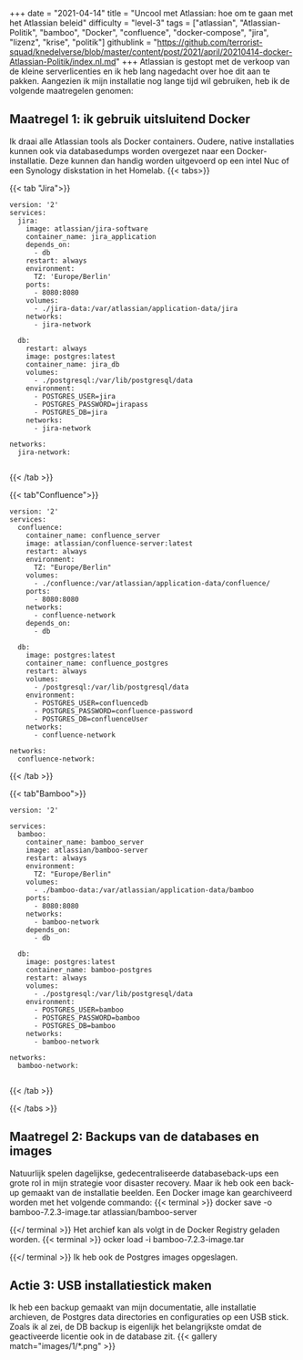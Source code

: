 +++
date = "2021-04-14"
title = "Uncool met Atlassian: hoe om te gaan met het Atlassian beleid"
difficulty = "level-3"
tags = ["atlassian", "Atlassian-Politik", "bamboo", "Docker", "confluence", "docker-compose", "jira", "lizenz", "krise", "politik"]
githublink = "https://github.com/terrorist-squad/knedelverse/blob/master/content/post/2021/april/20210414-docker-Atlassian-Politik/index.nl.md"
+++
Atlassian is gestopt met de verkoop van de kleine serverlicenties en ik heb lang nagedacht over hoe dit aan te pakken. Aangezien ik mijn installatie nog lange tijd wil gebruiken, heb ik de volgende maatregelen genomen:
## Maatregel 1: ik gebruik uitsluitend Docker
Ik draai alle Atlassian tools als Docker containers. Oudere, native installaties kunnen ook via databasedumps worden overgezet naar een Docker-installatie. Deze kunnen dan handig worden uitgevoerd op een intel Nuc of een Synology diskstation in het Homelab.
{{< tabs>}}


{{< tab "Jira">}}


```
version: '2'
services:
  jira:
    image: atlassian/jira-software
    container_name: jira_application
    depends_on:
      - db
    restart: always
    environment:
      TZ: 'Europe/Berlin'
    ports:
      - 8080:8080
    volumes:
      - ./jira-data:/var/atlassian/application-data/jira
    networks:
      - jira-network
      
  db:
    restart: always
    image: postgres:latest
    container_name: jira_db
    volumes:
      - ./postgresql:/var/lib/postgresql/data
    environment:
      - POSTGRES_USER=jira
      - POSTGRES_PASSWORD=jirapass
      - POSTGRES_DB=jira
    networks:
      - jira-network

networks:
  jira-network:


```

{{< /tab >}}


{{< tab"Confluence">}}


```
version: '2'
services:
  confluence:
    container_name: confluence_server
    image: atlassian/confluence-server:latest
    restart: always
    environment:
      TZ: "Europe/Berlin"
    volumes:
      - ./confluence:/var/atlassian/application-data/confluence/
    ports:
      - 8080:8080
    networks:
      - confluence-network
    depends_on:
      - db

  db:
    image: postgres:latest
    container_name: confluence_postgres
    restart: always
    volumes:
      - /postgresql:/var/lib/postgresql/data
    environment:
      - POSTGRES_USER=confluencedb
      - POSTGRES_PASSWORD=confluence-password
      - POSTGRES_DB=confluenceUser
    networks:
      - confluence-network

networks:
  confluence-network:

```

{{< /tab >}}


{{< tab"Bamboo">}}


```
version: '2'

services:
  bamboo:
    container_name: bamboo_server
    image: atlassian/bamboo-server
    restart: always
    environment:
      TZ: "Europe/Berlin"
    volumes:
      - ./bamboo-data:/var/atlassian/application-data/bamboo
    ports:
      - 8080:8080
    networks:
      - bamboo-network
    depends_on:
      - db

  db:
    image: postgres:latest
    container_name: bamboo-postgres
    restart: always
    volumes:
      - ./postgresql:/var/lib/postgresql/data
    environment:
      - POSTGRES_USER=bamboo
      - POSTGRES_PASSWORD=bamboo
      - POSTGRES_DB=bamboo
    networks:
      - bamboo-network

networks:
  bamboo-network:


```

{{< /tab >}}


{{< /tabs >}}


## Maatregel 2: Backups van de databases en images
Natuurlijk spelen dagelijkse, gedecentraliseerde databaseback-ups een grote rol in mijn strategie voor disaster recovery. Maar ik heb ook een back-up gemaakt van de installatie beelden. Een Docker image kan gearchiveerd worden met het volgende commando:
{{< terminal >}}
docker save -o bamboo-7.2.3-image.tar atlassian/bamboo-server

{{</ terminal >}}
Het archief kan als volgt in de Docker Registry geladen worden.
{{< terminal >}}
ocker load -i bamboo-7.2.3-image.tar

{{</ terminal >}}
Ik heb ook de Postgres images opgeslagen.
## Actie 3: USB installatiestick maken
Ik heb een backup gemaakt van mijn documentatie, alle installatie archieven, de Postgres data directories en configuraties op een USB stick. Zoals ik al zei, de DB backup is eigenlijk het belangrijkste omdat de geactiveerde licentie ook in de database zit.
{{< gallery match="images/1/*.png" >}}

